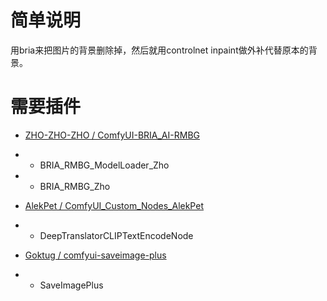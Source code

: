# 简单说明

用bria来把图片的背景删除掉，然后就用controlnet inpaint做外补代替原本的背景。

# 需要插件

- [ZHO-ZHO-ZHO / ComfyUI-BRIA_AI-RMBG](https://github.com/ZHO-ZHO-ZHO/ComfyUI-BRIA_AI-RMBG)
- - BRIA_RMBG_ModelLoader_Zho
- - BRIA_RMBG_Zho

- [AlekPet / ComfyUI_Custom_Nodes_AlekPet](https://github.com/AlekPet/ComfyUI_Custom_Nodes_AlekPet)
- - DeepTranslatorCLIPTextEncodeNode

- [Goktug / comfyui-saveimage-plus](https://github.com/Goktug/comfyui-saveimage-plus)
- - SaveImagePlus